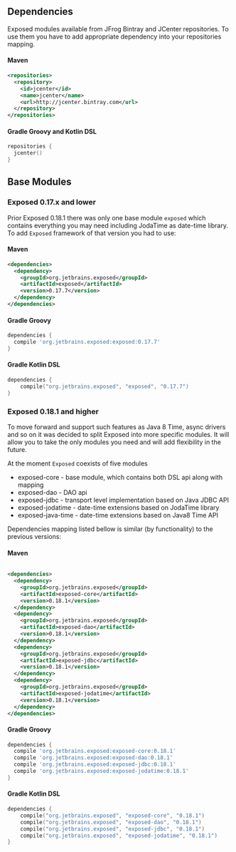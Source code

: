 ## Dependencies
Exposed modules available from JFrog Bintray and JCenter repositories.
To use them you have to add appropriate dependency into your repositories mapping.

#### Maven
```xml
<repositories>
  <repository>
    <id>jcenter</id>
    <name>jcenter</name>
    <url>http://jcenter.bintray.com</url>
  </repository>
</repositories>
```

#### Gradle Groovy and Kotlin DSL

```kotlin
repositories {
  jcenter()
}
```

## Base Modules
### Exposed 0.17.x and lower
Prior Exposed 0.18.1 there was only one base module `exposed` which contains everything you may need including JodaTime as date-time library.
To add `Exposed` framework of that version you had to use: 
    
#### Maven
```xml
<dependencies>
  <dependency>
    <groupId>org.jetbrains.exposed</groupId>
    <artifactId>exposed</artifactId>
    <version>0.17.7</version>
  </dependency>
</dependencies>

```

#### Gradle Groovy
```groovy
dependencies {
  compile 'org.jetbrains.exposed:exposed:0.17.7'
}
```
#### Gradle Kotlin DSL
```kotlin
dependencies {
    compile("org.jetbrains.exposed", "exposed", "0.17.7")
}
```

### Exposed 0.18.1 and higher
To move forward and support such features as Java 8 Time, async drivers and so on it was decided to split Exposed into more specific modules. It will allow you to take the only modules you need and will add flexibility in the future.

At the moment `Exposed` coexists of five modules
* exposed-core - base module, which contains both DSL api along with mapping
* exposed-dao - DAO api 
* exposed-jdbc - transport level implementation based on Java JDBC API
* exposed-jodatime - date-time extensions based on JodaTime library
* exposed-java-time - date-time extensions based on Java8 Time API

Dependencies mapping listed bellow is similar (by functionality) to the previous versions:
#### Maven
```xml

<dependencies>
  <dependency>
    <groupId>org.jetbrains.exposed</groupId>
    <artifactId>exposed-core</artifactId>
    <version>0.18.1</version>
  </dependency>
  <dependency>
    <groupId>org.jetbrains.exposed</groupId>
    <artifactId>exposed-dao</artifactId>
    <version>0.18.1</version>
  </dependency>
  <dependency>
    <groupId>org.jetbrains.exposed</groupId>
    <artifactId>exposed-jdbc</artifactId>
    <version>0.18.1</version>
  </dependency>
  <dependency>
    <groupId>org.jetbrains.exposed</groupId>
    <artifactId>exposed-jodatime</artifactId>
    <version>0.18.1</version>
  </dependency>
</dependencies>

```

#### Gradle Groovy
```groovy
dependencies {
  compile 'org.jetbrains.exposed:exposed-core:0.18.1'
  compile 'org.jetbrains.exposed:exposed-dao:0.18.1'
  compile 'org.jetbrains.exposed:exposed-jdbc:0.18.1'
  compile 'org.jetbrains.exposed:exposed-jodatime:0.18.1'
}
```
#### Gradle Kotlin DSL
```kotlin
dependencies {
    compile("org.jetbrains.exposed", "exposed-core", "0.18.1")
    compile("org.jetbrains.exposed", "exposed-dao", "0.18.1")
    compile("org.jetbrains.exposed", "exposed-jdbc", "0.18.1")
    compile("org.jetbrains.exposed", "exposed-jodatime", "0.18.1")
}
```


